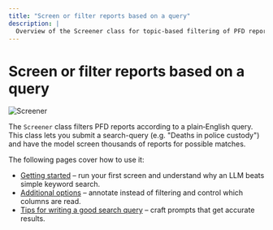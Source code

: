 ```yaml
---
title: "Screen or filter reports based on a query"
description: |
  Overview of the Screener class for topic-based filtering of PFD reports.
---
```


# Screen or filter reports based on a query

![Screener](../assets/screener.png)


The `Screener` class filters PFD reports according to a plain‑English query. This class lets you submit a search-query (e.g. "Deaths in police custody") and have the model screen thousands of reports for possible matches.

The following pages cover how to use it:

- [Getting started](basics.md) – run your first screen and understand why an LLM beats simple keyword search.
- [Additional options](options.md) – annotate instead of filtering and control which columns are read.
- [Tips for writing a good search query](tips.md) – craft prompts that get accurate results.
